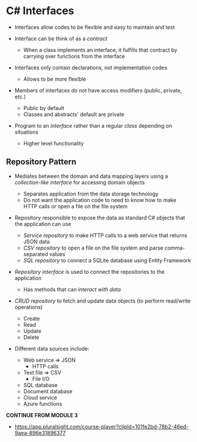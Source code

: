 # C# Interfaces

- Interfaces allow codes to be flexible and easy to maintain and test

- Interface can be think of as a *contract*
  - When a class implements an interface, it fulfills that contract by carrying over functions from the interface

- Interfaces only contain declarations, not implementation codes
  - Allows to be more flexible

- Members of interfaces do not have access modifiers (public, private, etc.)
  - Public by default
  - Classes and abstracts' default are private

- Program to an *interface* rather than a regular *class* depending on situations
  - Higher level functionality

## Repository Pattern

- Mediates between the domain and data mapping layers using a *collection-like interface* for accessing domain objects
  - Separates application from the data storage technology
  - Do not want the application code to need to know how to make HTTP calls or open a file on the file system

- Repository responsible to expose the data as standard C# objects that the application can use
  - *Service repository* to make HTTP calls to a web service that returns JSON data
  - *CSV repository* to open a file on the file system and parse comma-separated values
  - *SQL repository* to connect a SQLite database using Entity Framework

- *Repository interface* is used to connect the repositories to the application
  - Has methods that can *interact with data*

- *CRUD repository* to fetch and update data objects (to perform read/write operations)
  - Create
  - Read
  - Update
  - Delete

- Different data sources include:
  - Web service => JSON
    - HTTP calls
  - Text file => CSV
    - File I/O
  - SQL database
  - Document database
  - Cloud service
  - Azure functions

**CONTINUE FROM MODULE 3**
  - https://app.pluralsight.com/course-player?clipId=101fe2bd-78b2-46ed-9aea-896e31896377